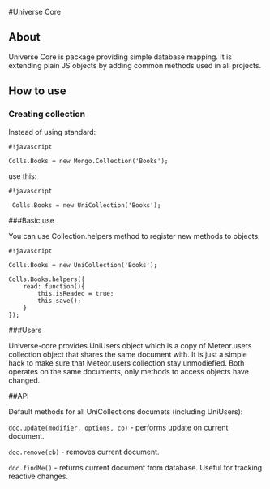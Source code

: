 #Universe Core

## About

Universe Core is package providing simple database mapping. It is extending plain JS objects by adding common methods used in all projects.

## How to use

### Creating collection
Instead of using standard:
```
#!javascript

Colls.Books = new Mongo.Collection('Books');
```

use this:
```
#!javascript

 Colls.Books = new UniCollection('Books');
```

###Basic use

You can use Collection.helpers method to register new methods to objects.

```
#!javascript

Colls.Books = new UniCollection('Books');

Colls.Books.helpers({
    read: function(){
        this.isReaded = true;
        this.save();
    }
});
```

###Users

Universe-core provides UniUsers object which is a copy of Meteor.users collection object that shares the same document with. It is just a simple hack to make sure that Meteor.users collection stay unmodiefied. Both operates on the same documents, only methods to access objects have changed.

##API

Default methods for all UniCollections documets (including UniUsers):

```doc.update(modifier, options, cb)``` - performs update on current document.

```doc.remove(cb)``` - removes current document.

```doc.findMe()``` - returns current document from database. Useful for tracking reactive changes.


